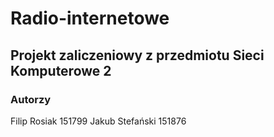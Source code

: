 # Radio-internetowe
## Projekt zaliczeniowy z przedmiotu Sieci Komputerowe 2  
### Autorzy
Filip Rosiak 151799
Jakub Stefański 151876

